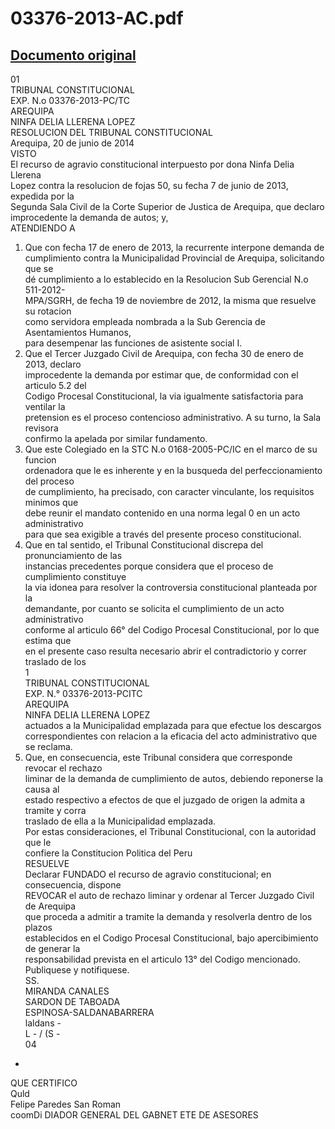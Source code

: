 
03376-2013-AC.pdf
=================
  
[Documento original](https://tc.gob.pe/jurisprudencia/2014/03376-2013-AC.pdf)  
---  
01  
TRIBUNAL CONSTITUCIONAL  
EXP. N.o 03376-2013-PC/TC  
AREQUIPA  
NINFA DELIA LLERENA LOPEZ  
RESOLUCION DEL TRIBUNAL CONSTITUCIONAL  
Arequipa, 20 de junio de 2014  
VISTO  
El recurso de agravio constitucional interpuesto por dona Ninfa Delia Llerena  
Lopez contra la resolucion de fojas 50, su fecha 7 de junio de 2013, expedida por la  
Segunda Sala Civil de la Corte Superior de Justica de Arequipa, que declaro  
improcedente la demanda de autos; y,  
ATENDIENDO A  
1. Que con fecha 17 de enero de 2013, la recurrente interpone demanda de  
cumplimiento contra la Municipalidad Provincial de Arequipa, solicitando que se  
dé cumplimiento a lo establecido en la Resolucion Sub Gerencial N.o 511-2012-  
MPA/SGRH, de fecha 19 de noviembre de 2012, la misma que resuelve su rotacion  
como servidora empleada nombrada a la Sub Gerencia de Asentamientos Humanos,  
para desempenar las funciones de asistente social I.  
2. Que el Tercer Juzgado Civil de Arequipa, con fecha 30 de enero de 2013, declaro  
improcedente la demanda por estimar que, de conformidad con el articulo 5.2 del  
Codigo Procesal Constitucional, la via igualmente satisfactoria para ventilar la  
pretension es el proceso contencioso administrativo. A su turno, la Sala revisora  
confirmo la apelada por similar fundamento.  
3. Que este Colegiado en la STC N.o 0168-2005-PC/IC en el marco de su funcion  
ordenadora que le es inherente y en la busqueda del perfeccionamiento del proceso  
de cumplimiento, ha precisado, con caracter vinculante, los requisitos minimos que  
debe reunir el mandato contenido en una norma legal 0 en un acto administrativo  
para que sea exigible a través del presente proceso constitucional.  
4. Que en tal sentido, el Tribunal Constitucional discrepa del pronunciamiento de las  
instancias precedentes porque considera que el proceso de cumplimiento constituye  
la via idonea para resolver la controversia constitucional planteada por la  
demandante, por cuanto se solicita el cumplimiento de un acto administrativo  
conforme al articulo 66° del Codigo Procesal Constitucional, por lo que estima que  
en el presente caso resulta necesario abrir el contradictorio y correr traslado de los  
1  
TRIBUNAL CONSTITUCIONAL  
EXP. N.° 03376-2013-PCITC  
AREQUIPA  
NINFA DELIA LLERENA LOPEZ  
actuados a la Municipalidad emplazada para que efectue los descargos  
correspondientes con relacion a la eficacia del acto administrativo que se reclama.  
5. Que, en consecuencia, este Tribunal considera que corresponde revocar el rechazo  
liminar de la demanda de cumplimiento de autos, debiendo reponerse la causa al  
estado respectivo a efectos de que el juzgado de origen la admita a tramite y corra  
traslado de ella a la Municipalidad emplazada.  
Por estas consideraciones, el Tribunal Constitucional, con la autoridad que le  
confiere la Constitucion Politica del Peru  
RESUELVE  
Declarar FUNDADO el recurso de agravio constitucional; en consecuencia, dispone  
REVOCAR el auto de rechazo liminar y ordenar al Tercer Juzgado Civil de Arequipa  
que proceda a admitir a tramite la demanda y resolverla dentro de los plazos  
establecidos en el Codigo Procesal Constitucional, bajo apercibimiento de generar la  
responsabilidad prevista en el articulo 13° del Codigo mencionado.  
Publiquese y notifiquese.  
SS.  
MIRANDA CANALES  
SARDON DE TABOADA  
ESPINOSA-SALDANABARRERA  
laldans -  
L - / (S -  
04  
-  
QUE CERTIFICO  
Quld  
Felipe Paredes San Roman  
coomDi DIADOR GENERAL DEL GABNET ETE DE ASESORES